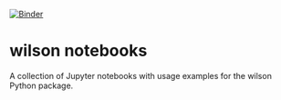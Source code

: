 [![Binder](https://mybinder.org/badge.svg)](https://mybinder.org/v2/gh/DavidMStraub/wilson-notebooks/master)

# wilson notebooks

A collection of Jupyter notebooks with usage examples for the wilson Python package.
